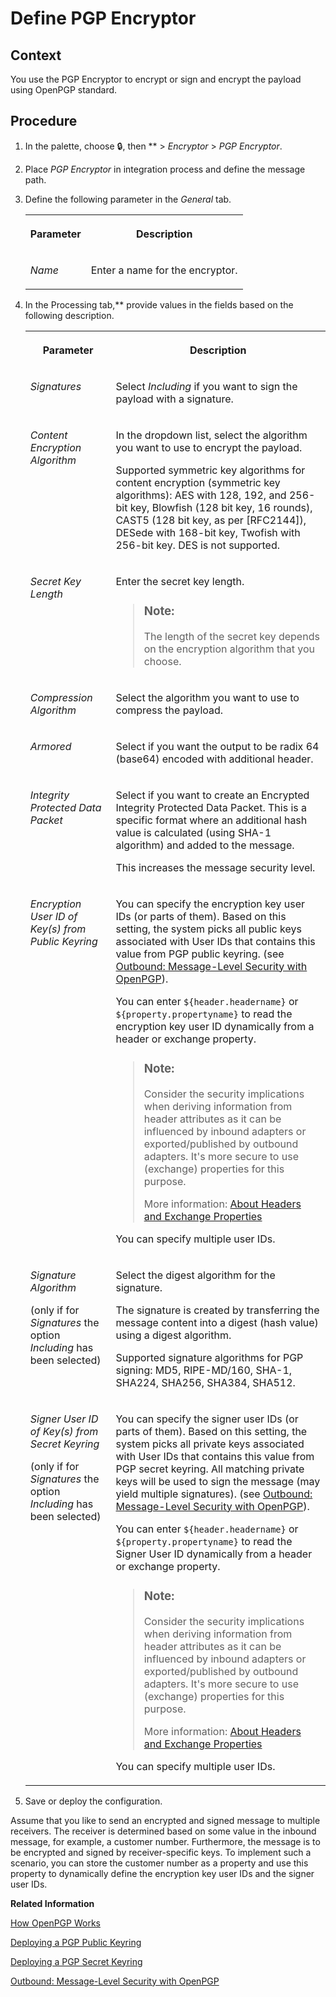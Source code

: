 <!-- loio7a07766899c84ed2bb38897e3a332032 -->

<link rel="stylesheet" type="text/css" href="../css/sap-icons.css"/>

# Define PGP Encryptor



## Context

You use the PGP Encryptor to encrypt or sign and encrypt the payload using OpenPGP standard.



## Procedure

1.  In the palette, choose :lock:, then ** \> *Encryptor* \> *PGP Encryptor*.

2.  Place *PGP Encryptor* in integration process and define the message path.

3.  Define the following parameter in the *General* tab.


    <table>
    <tr>
    <th valign="top">

    Parameter


    
    </th>
    <th valign="top">

    Description


    
    </th>
    </tr>
    <tr>
    <td valign="top">

    *Name*


    
    </td>
    <td valign="top">

    Enter a name for the encryptor.


    
    </td>
    </tr>
    </table>
    
4.  In the Processing tab,** provide values in the fields based on the following description.


    <table>
    <tr>
    <th valign="top">

    Parameter


    
    </th>
    <th valign="top">

    Description


    
    </th>
    </tr>
    <tr>
    <td valign="top">

     *Signatures* 


    
    </td>
    <td valign="top">

    Select *Including* if you want to sign the payload with a signature.


    
    </td>
    </tr>
    <tr>
    <td valign="top">

     *Content Encryption Algorithm* 


    
    </td>
    <td valign="top">

    In the dropdown list, select the algorithm you want to use to encrypt the payload.

    Supported symmetric key algorithms for content encryption \(symmetric key algorithms\): AES with 128, 192, and 256-bit key, Blowfish \(128 bit key, 16 rounds\), CAST5 \(128 bit key, as per \[RFC2144\]\), DESede with 168-bit key, Twofish with 256-bit key. DES is not supported.


    
    </td>
    </tr>
    <tr>
    <td valign="top">

     *Secret Key Length* 


    
    </td>
    <td valign="top">

    Enter the secret key length.

    > ### Note:  
    > The length of the secret key depends on the encryption algorithm that you choose.


    
    </td>
    </tr>
    <tr>
    <td valign="top">

     *Compression Algorithm* 


    
    </td>
    <td valign="top">

    Select the algorithm you want to use to compress the payload.


    
    </td>
    </tr>
    <tr>
    <td valign="top">

     *Armored* 


    
    </td>
    <td valign="top">

    Select if you want the output to be radix 64 \(base64\) encoded with additional header.


    
    </td>
    </tr>
    <tr>
    <td valign="top">

     *Integrity Protected Data Packet* 


    
    </td>
    <td valign="top">

    Select if you want to create an Encrypted Integrity Protected Data Packet. This is a specific format where an additional hash value is calculated \(using SHA-1 algorithm\) and added to the message.

    This increases the message security level.


    
    </td>
    </tr>
    <tr>
    <td valign="top">

     *Encryption User ID of Key\(s\) from Public Keyring* 


    
    </td>
    <td valign="top">

    You can specify the encryption key user IDs \(or parts of them\). Based on this setting, the system picks all public keys associated with User IDs that contains this value from PGP public keyring. \(see [Outbound: Message-Level Security with OpenPGP](../40-RemoteSystems/outbound-message-level-security-with-openpgp-8641a15.md)\).

    You can enter `${header.headername}` or `${property.propertyname}` to read the encryption key user ID dynamically from a header or exchange property.

    > ### Note:  
    > Consider the security implications when deriving information from header attributes as it can be influenced by inbound adapters or exported/published by outbound adapters. It's more secure to use \(exchange\) properties for this purpose.
    > 
    > More information: [About Headers and Exchange Properties](about-headers-and-exchange-properties-0974c4f.md)

    You can specify multiple user IDs.


    
    </td>
    </tr>
    <tr>
    <td valign="top">

    *Signature Algorithm*

    \(only if for *Signatures* the option *Including* has been selected\)


    
    </td>
    <td valign="top">

    Select the digest algorithm for the signature.

    The signature is created by transferring the message content into a digest \(hash value\) using a digest algorithm.

    Supported signature algorithms for PGP signing: MD5, RIPE-MD/160, SHA-1, SHA224, SHA256, SHA384, SHA512.


    
    </td>
    </tr>
    <tr>
    <td valign="top">

    *Signer User ID of Key\(s\) from Secret Keyring*

    \(only if for *Signatures* the option *Including* has been selected\)


    
    </td>
    <td valign="top">

    You can specify the signer user IDs \(or parts of them\). Based on this setting, the system picks all private keys associated with User IDs that contains this value from PGP secret keyring. All matching private keys will be used to sign the message \(may yield multiple signatures\). \(see [Outbound: Message-Level Security with OpenPGP](../40-RemoteSystems/outbound-message-level-security-with-openpgp-8641a15.md)\).

    You can enter `${header.headername}` or `${property.propertyname}` to read the Signer User ID dynamically from a header or exchange property.

    > ### Note:  
    > Consider the security implications when deriving information from header attributes as it can be influenced by inbound adapters or exported/published by outbound adapters. It's more secure to use \(exchange\) properties for this purpose.
    > 
    > More information: [About Headers and Exchange Properties](about-headers-and-exchange-properties-0974c4f.md)

    You can specify multiple user IDs.


    
    </td>
    </tr>
    </table>
    
5.  Save or deploy the configuration.




Assume that you like to send an encrypted and signed message to multiple receivers. The receiver is determined based on some value in the inbound message, for example, a customer number. Furthermore, the message is to be encrypted and signed by receiver-specific keys. To implement such a scenario, you can store the customer number as a property and use this property to dynamically define the encryption key user IDs and the signer user IDs.

**Related Information**  


[How OpenPGP Works](../40-RemoteSystems/how-openpgp-works-29bc188.md "You can use Open Pretty Good Privacy (Open PGP) to digitally sign and encrypt messages.")

[Deploying a PGP Public Keyring](deploying-a-pgp-public-keyring-7f04458.md "This artifact contains the public key that enables the tenant to encrypt or verify messages using the Pretty Good Privacy (PGP) standard.")

[Deploying a PGP Secret Keyring](deploying-a-pgp-secret-keyring-9d8e1a9.md "This artifact contains the PGP Secret Keys for the usage of Open Pretty Good Privacy (PGP). The private key enables the tenant to decrypt or sign messages.")

[Outbound: Message-Level Security with OpenPGP](../40-RemoteSystems/outbound-message-level-security-with-openpgp-8641a15.md "")

